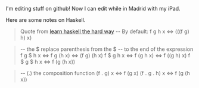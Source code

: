 I'm editing stuff on github! Now I can edit while in Madrid with my iPad.

Here are some notes on Haskell.

> Quote from [learn haskell the hard way](http://yannesposito.com/Scratch/en/blog/Haskell-the-Hard-Way/)
> -- By default:
> f g h x         ⇔  (((f g) h) x)

> -- the $ replace parenthesis from the $
> -- to the end of the expression
> f g $ h x       ⇔  f g (h x) ⇔ (f g) (h x)
> f $ g h x       ⇔  f (g h x) ⇔ f ((g h) x)
> f $ g $ h x     ⇔  f (g (h x))

> -- (.) the composition function
> (f . g) x       ⇔  f (g x)
> (f . g . h) x   ⇔  f (g (h x))
